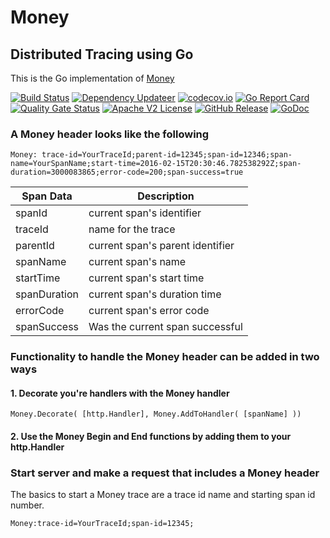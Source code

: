 # Money

## Distributed Tracing using Go
This is the Go implementation of [Money](https://github.com/Comcast/money)

[![Build Status](https://github.com/xmidt-org/golang-money/actions/workflows/ci.yml/badge.svg)](https://github.com/xmidt-org/golang-money/actions/workflows/ci.yml)
[![Dependency Updateer](https://github.com/xmidt-org/golang-money/actions/workflows/updater.yml/badge.svg)](https://github.com/xmidt-org/golang-money/actions/workflows/updater.yml)
[![codecov.io](http://codecov.io/github/xmidt-org/golang-money/coverage.svg?branch=main)](http://codecov.io/github/xmidt-org/golang-money?branch=main)
[![Go Report Card](https://goreportcard.com/badge/github.com/xmidt-org/golang-money)](https://goreportcard.com/report/github.com/xmidt-org/golang-money)
[![Quality Gate Status](https://sonarcloud.io/api/project_badges/measure?project=xmidt-org_golang-money&metric=alert_status)](https://sonarcloud.io/dashboard?id=xmidt-org_golang-money)
[![Apache V2 License](http://img.shields.io/badge/license-Apache%20V2-blue.svg)](https://github.com/xmidt-org/golang-money/blob/main/LICENSE)
[![GitHub Release](https://img.shields.io/github/release/xmidt-org/golang-money.svg)](CHANGELOG.md)
[![GoDoc](https://pkg.go.dev/badge/github.com/xmidt-org/golang-money)](https://pkg.go.dev/github.com/xmidt-org/golang-money)


### A Money header looks like the following
```
Money: trace-id=YourTraceId;parent-id=12345;span-id=12346;span-name=YourSpanName;start-time=2016-02-15T20:30:46.782538292Z;span-duration=3000083865;error-code=200;span-success=true
```

|Span Data   |Description                     |
|------------|--------------------------------|
|spanId      |current span's identifier       |
|traceId     |name for the trace              |
|parentId    |current span's parent identifier|
|spanName    |current span's name             |
|startTime   |current span's start time       |
|spanDuration|current span's duration time    |
|errorCode   |current span's error code       |
|spanSuccess |Was the current span successful |

### Functionality to handle the Money header can be added in two ways
#### 1. Decorate you're handlers with the Money handler
```
Money.Decorate( [http.Handler], Money.AddToHandler( [spanName] ))
```

#### 2. Use the Money Begin and End functions by adding them to your http.Handler

### Start server and make a request that includes a Money header

The basics to start a Money trace are a trace id name and starting span id number.
```
Money:trace-id=YourTraceId;span-id=12345;
```
